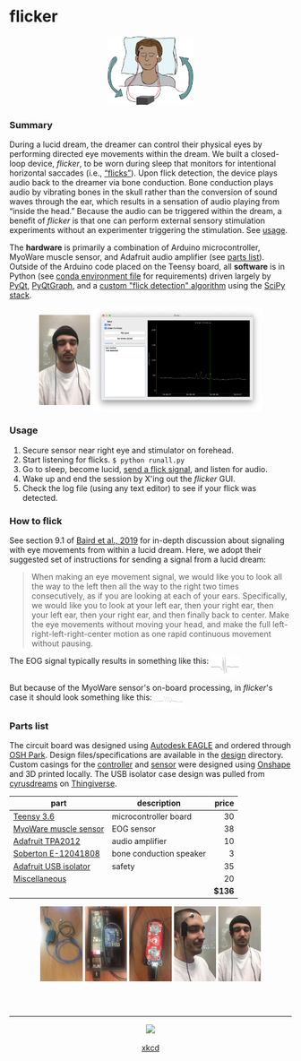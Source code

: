 # flicker

<p align=center>
<img src=./images/device-cartoon.jpg width=30% />
</p>


### Summary
During a lucid dream, the dreamer can control their physical eyes by performing directed eye movements within the dream. We built a closed-loop device, _flicker_, to be worn during sleep that monitors for intentional horizontal saccades (i.e., [“flicks”](#how-to-flick)). Upon flick detection, the device plays audio back to the dreamer via bone conduction. Bone conduction plays audio by vibrating bones in the skull rather than the conversion of sound waves through the ear, which results in a sensation of audio playing from “inside the head.” Because the audio can be triggered within the dream, a benefit of _flicker_ is that one can perform external sensory stimulation experiments without an experimenter triggering the stimulation. See [usage](#usage).

The **hardware** is primarily a combination of Arduino microcontroller, MyoWare muscle sensor, and Adafruit audio amplifier (see [parts list](#parts-list)). Outside of the Arduino code placed on the Teensy board, all **software** is in Python (see [conda environment file](./environment.yml) for requirements) driven largely by [PyQt](https://riverbankcomputing.com/software/pyqt/intro), [PyQtGraph](http://www.pyqtgraph.org/), and a [custom "flick detection" algorithm](./src/detectorClass.py) using the [SciPy stack](https://www.scipy.org/).

<p align=center>
<img src=./images/device-wear.jpg width=18% align=center />
<img src=./images/gui-lrlr.png width=60% align=center />
</p>


### Usage
1. Secure sensor near right eye and stimulator on forehead.
2. Start listening for flicks. `$ python runall.py`
3. Go to sleep, become lucid, [send a flick signal](#how-to-flick), and listen for audio.
4. Wake up and end the session by X'ing out the _flicker_ GUI.
5. Check the log file (using any text editor) to see if your flick was detected.


### How to flick
See section 9.1 of [Baird et al., 2019](https://doi.org/10.1016/j.neubiorev.2019.03.008) for in-depth discussion about signaling with eye movements from within a lucid dream. Here, we adopt their suggested set of instructions for sending a signal from a lucid dream:
> When making an eye movement signal, we would like you to look all the way to the left then all the way to the right two times consecutively, as if you are looking at each of your ears. Specifically, we would like you to look at your left ear, then your right ear, then your left ear, then your right ear, and then finally back to center. Make the eye movements without moving your head, and make the full left-right-left-right-center motion as one rapid continuous movement without pausing.

The EOG signal typically results in something like this:
<img src=./images/baird2019-fig1_lrlr.png width=10% align=top />

But because of the MyoWare sensor's on-board processing, in *flicker*'s case it should look something like this:
<img src=./images/lrlr.png width=10% align=top />


### Parts list
The circuit board was designed using [Autodesk EAGLE](https://www.autodesk.com/products/eagle/overview) and ordered through [OSH Park](https://oshpark.com/). Design files/specifications are available in the [design](./design/) directory. Custom casings for the [controller](https://cad.onshape.com/documents/ed15d5b42aa4e13c9ebdd001/w/4501215e34b319a0e4282dd3/e/fc6b625667ca0f5b9852f31f) and [sensor](https://cad.onshape.com/documents/ed15d5b42aa4e13c9ebdd001/w/4501215e34b319a0e4282dd3/e/f00a7b5da7534cec24908e40) were designed using [Onshape](https://www.onshape.com/) and 3D printed locally. The USB isolator case design was pulled from [cyrusdreams](https://www.thingiverse.com/thing:1592996) on [Thingiverse](https://www.thingiverse.com/).

| part | description | price |
| ---- | ----------- | ----: |
| [Teensy 3.6](https://www.pjrc.com/store/teensy36.html) | microcontroller board | 30 |
| [MyoWare muscle sensor](https://www.sparkfun.com/products/13723) | EOG sensor | 38 |
| [Adafruit TPA2012](https://www.adafruit.com/product/1552) | audio amplifier | 10 |
| [Soberton E-12041808](https://www.soberton.com/e-12041808/) | bone conduction speaker | 3 |
| [Adafruit USB isolator](https://www.adafruit.com/product/2107) | safety | 35 |
| [Miscellaneous](#link2wikipage) | &nbsp; | 20 |
| &nbsp; | &nbsp; | **$136** |

<p align=center>
<img src=./images/device.jpg width=15% align=center />
<img src=./images/base-open.jpg width=15% align=center />
<img src=./images/sensor-under.jpg width=15% align=center />
<img src=./images/sensor-wear.jpg width=15% align=center />
<img src=./images/device-wear.jpg width=15% align=center />
</p>


<br><br>

---
<p align=center>
<img src=https://imgs.xkcd.com/comics/tcmp.png width=90% />
</p>
<center><a href=https://xkcd.com/269/>xkcd</a></center>